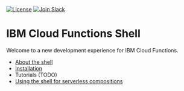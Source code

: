 [![License](https://img.shields.io/badge/license-Apache%202.0-blue.svg)](https://opensource.org/licenses/Apache-2.0)
[![Join Slack](https://img.shields.io/badge/join-slack-9B69A0.svg)](http://slack.openwhisk.org/)

# IBM Cloud Functions Shell

Welcome to a new development experience for IBM Cloud Functions.

- [About the shell](docs/fsh.md)
- [Installation](docs/npm.md)
- Tutorials (TODO)
- [Using the shell for serverless compositions](https://github.com/ibm-functions/composer/blob/master/docs/README.md#tour-of-the-programming-shell)
